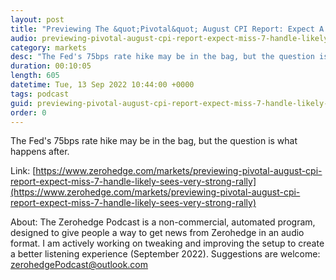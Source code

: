 ```yaml
---
layout: post
title: "Previewing The &quot;Pivotal&quot; August CPI Report: Expect A Miss... A 7-Handle Likely Sees A Very Strong Rally"
audio: previewing-pivotal-august-cpi-report-expect-miss-7-handle-likely-sees-very-strong-rally-1
category: markets
desc: "The Fed's 75bps rate hike may be in the bag, but the question is what happens after."
duration: 00:10:05
length: 605
datetime: Tue, 13 Sep 2022 10:44:00 +0000
tags: podcast
guid: previewing-pivotal-august-cpi-report-expect-miss-7-handle-likely-sees-very-strong-rally-0
order: 0
---
```

The Fed's 75bps rate hike may be in the bag, but the question is what happens after.

Link: [https://www.zerohedge.com/markets/previewing-pivotal-august-cpi-report-expect-miss-7-handle-likely-sees-very-strong-rally](https://www.zerohedge.com/markets/previewing-pivotal-august-cpi-report-expect-miss-7-handle-likely-sees-very-strong-rally)

About: The Zerohedge Podcast is a non-commercial, automated program, designed to give people a way to get news from Zerohedge in an audio format.  I am actively working on tweaking and improving the setup to create a better listening experience (September 2022).  Suggestions are welcome: [zerohedgePodcast@outlook.com](mailto:zerohedgePodcast@outlook.com)